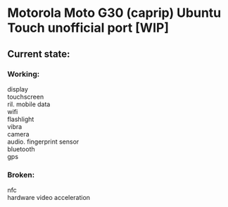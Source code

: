 # Motorola Moto G30 (caprip) Ubuntu Touch unofficial port [WIP]

## Current state:

### Working:
display\
touchscreen\
ril\.
mobile data\
wifi\
flashlight\
vibra\
camera\
audio\.
fingerprint sensor\
bluetooth\
gps

### Broken:
nfc\
hardware video acceleration
